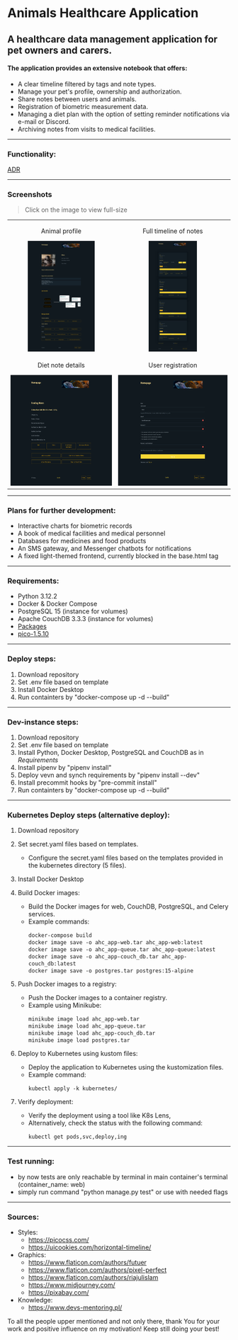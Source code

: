 # Animals Healthcare Application

## <strong> A healthcare data management application for pet owners and carers. </strong>


#### The application provides an extensive notebook that offers:
- A clear timeline filtered by tags and note types.
- Manage your pet's profile, ownership and authorization.
- Share notes between users and animals.
- Registration of biometric measurement data.
- Managing a diet plan with the option of setting reminder notifications via e-mail or Discord.
- Archiving notes from visits to medical facilities.

---
### Functionality:
[ADR](doc/01_adr_functionality.md)

---
### Screenshots
>Click on the image to view full-size

<div align="center">
  <table>
    <tr>
      <td align="center"><p>Animal profile</p><img src="AHC_app/static/media/readme_examples/Animal profile.png" height="250px"></td>
      <td align="center"><p>Full timeline of notes</p><img src="AHC_app/static/media/readme_examples/Full timeline of notes.png" height="250px"></td>
    </tr>
    <tr>
      <td align="center"><p>Diet note details</p><img src="AHC_app/static/media/readme_examples/Diet note details.png" height="250px"></td>
      <td align="center"><p>User registration</p><img src="AHC_app/static/media/readme_examples/User registration.png" height="250px"></td>
    </tr>
  </table>
</div>


---
### Plans for further development:

- Interactive charts for biometric records
- A book of medical facilities and medical personnel
- Databases for medicines and food products
- An SMS gateway, and Messenger chatbots for notifications
- A fixed light-themed frontend, currently blocked in the base.html <html> tag

---
### Requirements:
- Python 3.12.2
- Docker & Docker Compose
- PostgreSQL 15 (instance for volumes)
- Apache CouchDB 3.3.3 (instance for volumes)
- [Packages](AHC_app/Pipfile)
- [pico-1.5.10](https://github.com/picocss/pico/archive/refs/tags/v1.5.10.zip)

---
### Deploy steps:
1. Download repository
2. Set .env file based on template
3. Install Docker Desktop
4. Run containters by "docker-compose up -d --build"

---
### Dev-instance steps:
1. Download repository
2. Set .env file based on template
3. Install Python, Docker Desktop, PostgreSQL and CouchDB as in _Requirements_
4. Install pipenv by "pipenv install"
5. Deploy vevn and synch requirements by "pipenv install --dev"
6. Install precommit hooks by "pre-commit install"
7. Run containters by "docker-compose up -d --build"

---
### Kubernetes Deploy steps (alternative deploy):
1. Download repository
2. Set secret.yaml files based on templates.
   - Configure the secret.yaml files based on the templates provided in the kubernetes directory (5 files).
3. Install Docker Desktop
4. Build Docker images:
   - Build the Docker images for web, CouchDB, PostgreSQL, and Celery services.
   - Example commands:
      ```
      docker-compose build
      docker image save -o ahc_app-web.tar ahc_app-web:latest
      docker image save -o ahc_app-queue.tar ahc_app-queue:latest
      docker image save -o ahc_app-couch_db.tar ahc_app-couch_db:latest
      docker image save -o postgres.tar postgres:15-alpine
      ```

5. Push Docker images to a registry:
   - Push the Docker images to a container registry.
   - Example using Minikube:
      ```
      minikube image load ahc_app-web.tar
      minikube image load ahc_app-queue.tar
      minikube image load ahc_app-couch_db.tar
      minikube image load postgres.tar
      ```

6. Deploy to Kubernetes using kustom files:
   - Deploy the application to Kubernetes using the kustomization files.
   - Example command:
      ```
      kubectl apply -k kubernetes/
      ```

7. Verify deployment:
   - Verify the deployment using a tool like K8s Lens,
   - Alternatively, check the status with the following command:
      ```
      kubectl get pods,svc,deploy,ing
      ```


---
### Test running:
- by now tests are only reachable by terminal in main container's terminal (container_name: web)
- simply run command "python manage.py test" or use with needed flags

---
### Sources:

* Styles:
  * https://picocss.com/
  * https://uicookies.com/horizontal-timeline/
* Graphics:
  * https://www.flaticon.com/authors/futuer
  * https://www.flaticon.com/authors/pixel-perfect
  * https://www.flaticon.com/authors/riajulislam
  * https://www.midjourney.com/
  * https://pixabay.com/
* Knowledge:
  * https://www.devs-mentoring.pl/


To all the people upper mentioned and not only there,
thank You for your work and positive influence on my motivation!
Keep still doing your best!

